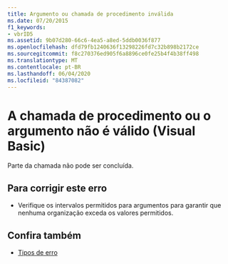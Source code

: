 ```yaml
---
title: Argumento ou chamada de procedimento inválida
ms.date: 07/20/2015
f1_keywords:
- vbrID5
ms.assetid: 9b07d280-66c6-4ea5-a8ed-5ddb0036f877
ms.openlocfilehash: dfd79fb1240636f13298226fd7c32b898b2172ce
ms.sourcegitcommit: f8c270376ed905f6a8896ce0fe25b4f4b38ff498
ms.translationtype: MT
ms.contentlocale: pt-BR
ms.lasthandoff: 06/04/2020
ms.locfileid: "84387082"
---
```

# <a name="procedure-call-or-argument-is-not-valid-visual-basic"></a>A chamada de procedimento ou o argumento não é válido (Visual Basic)
Parte da chamada não pode ser concluída.  
  
## <a name="to-correct-this-error"></a>Para corrigir este erro  
  
- Verifique os intervalos permitidos para argumentos para garantir que nenhuma organização exceda os valores permitidos.  
  
## <a name="see-also"></a>Confira também

- [Tipos de erro](../../programming-guide/language-features/error-types.md)
